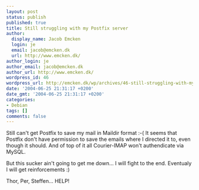 ```yaml
---
layout: post
status: publish
published: true
title: Still struggling with my Postfix server
author:
  display_name: Jacob Emcken
  login: je
  email: jacob@emcken.dk
  url: http://www.emcken.dk/
author_login: je
author_email: jacob@emcken.dk
author_url: http://www.emcken.dk/
wordpress_id: 46
wordpress_url: http://emcken.dk/wp/archives/46-still-struggling-with-my-postfix-server.html
date: '2004-06-25 21:31:17 +0200'
date_gmt: '2004-06-25 21:31:17 +0200'
categories:
- Debian
tags: []
comments: false
---
```

Still can't get Postfix to save my mail in Maildir format :-(
It seems that Postfix don't have permission to save the emails where I directed it to, even though it should. And of top of it all Courier-IMAP won't authendicate via MySQL.

But this sucker ain't going to get me down... I will fight to the end. Eventualy I will get reinforcements :)

Thor, Per, Steffen... HELP!

